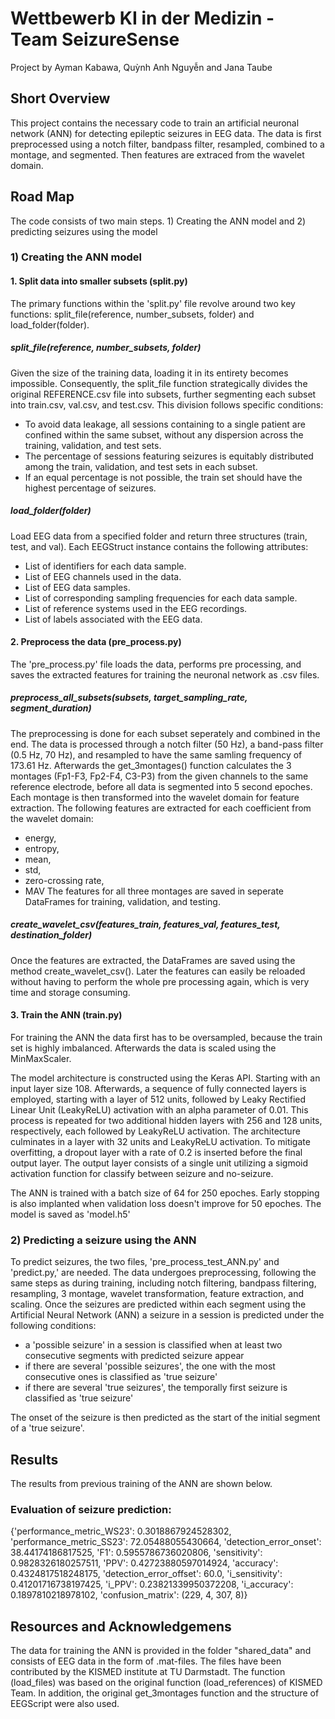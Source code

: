 # Wettbewerb KI in der Medizin - Team SeizureSense
Project by Ayman Kabawa, Quỳnh Anh Nguyễn and Jana Taube

## Short Overview
This project contains the necessary code to train an artificial neuronal network (ANN) for detecting epileptic seizures in EEG data. The data is first preprocessed using a notch filter, bandpass filter, resampled, combined to a montage, and segmented. Then features are extraced from the wavelet domain. 


## Road Map
The code consists of two main steps. 1) Creating the ANN model and 2) predicting seizures using the model

### 1) Creating the ANN model
#### 1. Split data into smaller subsets (split.py)
The primary functions within the 'split.py' file revolve around two key functions: split_file(reference, number_subsets, folder) and load_folder(folder). 
##### split_file(reference, number_subsets, folder)
Given the size of the training data, loading it in its entirety becomes impossible. Consequently, the split_file function strategically divides the original REFERENCE.csv file into subsets, further segmenting each subset into train.csv, val.csv, and test.csv. This division follows specific conditions:
- To avoid data leakage, all sessions containing to a single patient are confined within the same subset, without any dispersion across the training, validation, and test sets.
- The percentage of sessions featuring seizures is equitably distributed among the train, validation, and test sets in each subset.
- If an equal percentage is not possible, the train set should have the highest percentage of seizures.
##### load_folder(folder)
Load EEG data from a specified folder and return three structures (train, test, and val). Each EEGStruct instance contains the following attributes:
- List of identifiers for each data sample.
- List of EEG channels used in the data.
- List of EEG data samples.
- List of corresponding sampling frequencies for each data sample.
- List of reference systems used in the EEG recordings.
- List of labels associated with the EEG data.

#### 2. Preprocess the data (pre_process.py)
The 'pre_process.py' file loads the data, performs pre processing, and saves the extracted features for training the neuronal network as .csv files.

##### preprocess_all_subsets(subsets, target_sampling_rate, segment_duration)
The preprocessing is done for each subset seperately and combined in the end. The data is processed through a notch filter (50 Hz), a band-pass filter (0.5 Hz, 70 Hz), and resampled to have the same samling frequency of 173.61 Hz. Afterwards the get_3montages() function calculates the 3 montages (Fp1-F3, Fp2-F4, C3-P3) from the given channels to the same reference electrode, before all data is segmented into 5 second epoches. Each montage is then transformed into the wavelet domain for feature extraction. The following features are extracted for each coefficient from the wavelet domain: 
- energy, 
- entropy, 
- mean, 
- std, 
- zero-crossing rate, 
- MAV
The features for all three montages are saved in seperate DataFrames for training, validation, and testing.

##### create_wavelet_csv(features_train, features_val, features_test, destination_folder)
Once the features are extracted, the DataFrames are saved using the method create_wavelet_csv(). Later the features can easily be reloaded without having to perform the whole pre processing again, which is very time and storage consuming.

#### 3. Train the ANN (train.py)
For training the ANN the data first has to be oversampled, because the train set is highly imbalanced. Afterwards the data is scaled using the MinMaxScaler. 

The model architecture is constructed using the Keras API. Starting with an input layer size 108. Afterwards, a sequence of fully connected layers is employed, starting with a layer of 512 units, followed by Leaky Rectified Linear Unit (LeakyReLU) activation with an alpha parameter of 0.01. This process is repeated for two additional hidden layers with 256 and 128 units, respectively, each followed by LeakyReLU activation. The architecture culminates in a layer with 32 units and LeakyReLU activation. To mitigate overfitting, a dropout layer with a rate of 0.2 is inserted before the final output layer. The output layer consists of a single unit utilizing a sigmoid activation function for classify between seizure and no-seizure.

The ANN is trained with a batch size of 64 for 250 epoches. Early stopping is also implanted when validation loss doesn't improve for 50 epoches.
The model is saved as 'model.h5'

### 2) Predicting a seizure using the ANN
To predict seizures, the two files, 'pre_process_test_ANN.py' and 'predict.py,' are needed. The data undergoes preprocessing, following the same steps as during training, including notch filtering, bandpass filtering, resampling, 3 montage, wavelet transformation, feature extraction, and scaling. Once the seizures are predicted within each segment using the Artificial Neural Network (ANN) a seizure in a session is predicted under the following conditions:
- a 'possible seizure' in a session is classified when at least two consecutive segments with predicted seizure appear
- if there are several 'possible seizures', the one with the most consecutive ones is classified as 'true seizure'
- if there are several 'true seizures', the temporally first seizure is classified as 'true seizure'

The onset of the seizure is then predicted as the start of the initial segment of a 'true seizure'.


## Results
The results from previous training of the ANN are shown below. 

### Evaluation of seizure prediction:
{'performance_metric_WS23': 0.3018867924528302,
 'performance_metric_SS23': 72.05488055430664,
 'detection_error_onset': 38.44174186817525,
 'F1': 0.5955786736020806,
 'sensitivity': 0.9828326180257511,
 'PPV': 0.42723880597014924,
 'accuracy': 0.4324817518248175,
 'detection_error_offset': 60.0,
 'i_sensitivity': 0.41201716738197425,
 'i_PPV': 0.23821339950372208,
 'i_accuracy': 0.1897810218978102,
 'confusion_matrix': (229, 4, 307, 8)}


## Resources and Acknowledgemens
The data for training the ANN is provided in the folder "shared_data" and consists of EEG data in the form of .mat-files. The files have been contributed by the KISMED institute at TU Darmstadt. The function (load_files) was based on the original function (load_references) of KISMED Team. In addition, the original get_3montages function and the structure of EEGScript were also used. 

